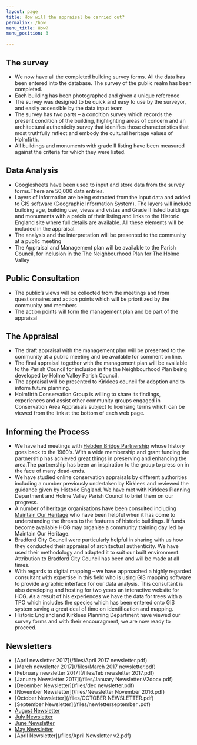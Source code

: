 ```yaml
---
layout: page
title: How will the appraisal be carried out?
permalink: /how
menu_title: How?
menu_position: 3

---
```


## The survey

* We now have all the completed building survey forms.  All the data has been entered into the database.  The survey of the public realm has been completed.
* Each building has been photographed and given a unique reference
* The survey was designed to be quick and easy to use by the surveyor, and easily accessible by the data input team
* The survey has two parts – a condition survey which records the present condition of the building, highlighting areas of concern and an architectural authenticity survey that idenifies those characteristics that most truthfully reflect and embody the cultural heritage values of Holmfirth.
* All buildings and monuments with grade II listing have been measured against the criteria for which they were listed.


## Data Analysis
* Googlesheets have been used to input and store data from the survey forms.There are 50,000 data entries. 
* Layers of information are being extracted from the input data and added to GIS software (Geographic Information System). The layers will include building age, building use, views and vistas and Grade II listed buildings and monuments with a précis of their listing and links to the Historic England site where full details are available. All these elements will be included in the appraisal.
* The analysis and the interpretation will be presented to the community at a public meeting
* The Appraisal and Management plan will be available to the Parish Council, for inclusion in the  The Neighbourhood Plan for The Holme Valley

## Public Consultation
* The public’s views will be collected from the meetings and from questionnaires and action points which will be prioritized by the community and members
* The action points will form the management plan and be part of the appraisal

## The Appraisal
* The draft appraisal with the management plan will be presented to the community at a public meeting and be available for comment on line.
* The final appraisal together with the management plan will be available to the Parish Council for inclusion in the the Neighbourhood Plan being developed by Holme Valley Parish Council.
* The appraisal will be presented to Kirklees council for adoption and to inform future planning. 
* Holmfirth Conservation Group is willing to share its findings, experiences and assist other community groups engaged in Conservation Area Appraisals subject to licensing terms which can be viewed from the link at the bottom of each web page.


## Informing the Process

* We have had meetings with [Hebden Bridge Partnership](http://hbpartnership.org.uk) whose history goes back to the 1960’s. With a wide membership and grant funding the partnership has achieved great things in preserving and enhancing the area.The partnership has been an inspiration to the group to press on in the face of many dead-ends.
* We have studied online conservation appraisals by different authorities including a number previously undertaken by Kirklees and reviewed the guidance given by Historic England. We have met with Kirklees Planning Department and Holme Valley Parish Council to brief them on our progress.
* A number of heritage organisations have been consulted including [Maintain Our Heritage](http://www.maintainourheritage.co.uk) who have been helpful when it has come to understanding the threats to the features of historic buildings. If funds become available HCG may organise a community training day led by Maintain Our Heritage.
* Bradford City Council were particularly helpful in sharing with us how they conducted their appraisal of architectual authenticity. We have used their methodology and adapted it to suit our built environment.  Attribution to Bradford City Council has been and will be made at all times.
* With regards to digital mapping – we have approached a highly regarded consultant with expertise in this field who is using GIS mapping software to provide a graphic interface for our data analysis. This consultant is also developing and hosting for two years an interactive website for HCG. As a result of his experiences we have the data for trees with a TPO which includes the species which has been entered onto GIS system saving a great deal of time on identification and mapping.
* Historic England and Kirklees Planning Department have viewed our survey forms and with their encouragment, we are now ready to proceed. 

## Newsletters

* [April newsletter 2017](/files/April 2017 newsletter.pdf)
* [March newsletter 2017](/files/March 2017 newsletter.pdf)
* [February newsletter 2017](/files/feb newsletter 2017.pdf)
* [January Newsletter 2017](/files/January Newsletter.V2docx.pdf)
* [December Newsletter](/files/dec newsletter.pdf)
* [November Newsletter](/files/Newsletter November 2016.pdf)
* [October Newsletter](/files/OCTOBER NEWSLETTER.pdf) 
* [September Newsletter](/files/newletterseptember .pdf)
* [August Newsletter](/files/newsletterAugust2016.pdf)
* [July Newsletter](/files/JulyNewsletter.pdf)
* [June Newsletter](/files/Junenewsletter2016.pdf)
* [May Newsletter](/files/maynewsletter.pdf)
* [April Newsletter](/files/April Newsletter v2.pdf)













